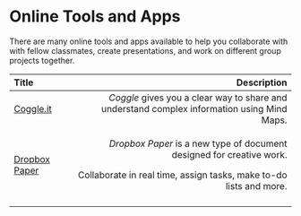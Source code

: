 # Online Tools and Apps

There are many online tools and apps available to help you collaborate with with fellow classmates, create presentations, and work on different group projects together.

<table>
  <thead>
    <tr>
      <th style="text-align:left">Title</th>
      <th style="text-align:right">Description</th>
    </tr>
  </thead>
  <tbody>
    <tr>
      <td style="text-align:left"><a href="https://coggle.it/about">Coggle.it</a>
      </td>
      <td style="text-align:right"><em>Coggle</em> gives you a clear way to share and
        <br />understand complex information using Mind Maps.</td>
    </tr>
    <tr>
      <td style="text-align:left"><a href="https://www.dropbox.com/paper">Dropbox Paper</a>
      </td>
      <td style="text-align:right">
        <p><em>Dropbox Paper</em> is a new type of document designed for creative
          work.</p>
        <p>Collaborate in real time, assign tasks, make to-do lists and more.</p>
      </td>
    </tr>
    <tr>
      <td style="text-align:left"></td>
      <td style="text-align:right"></td>
    </tr>
  </tbody>
</table>

